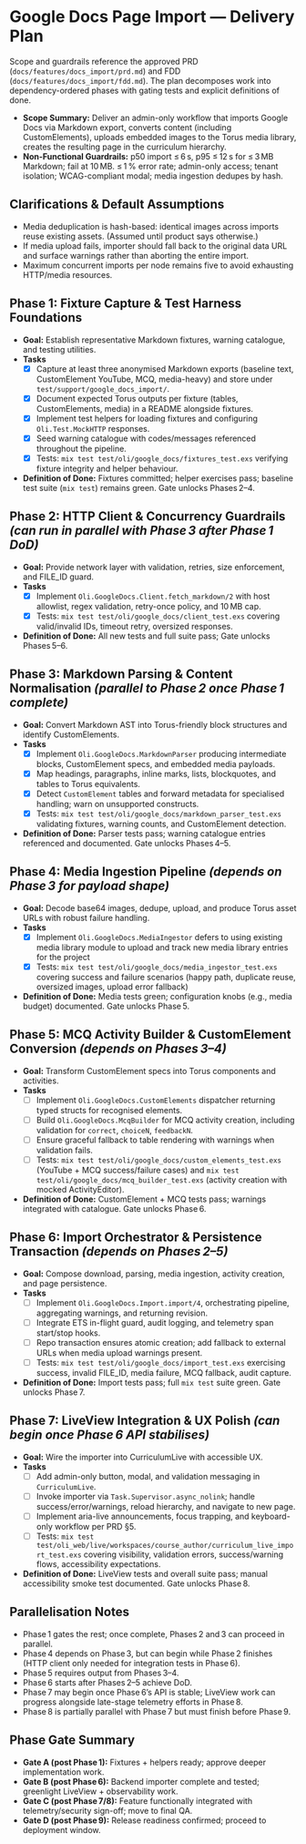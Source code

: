 # Google Docs Page Import — Delivery Plan

Scope and guardrails reference the approved PRD (`docs/features/docs_import/prd.md`) and FDD (`docs/features/docs_import/fdd.md`). The plan decomposes work into dependency-ordered phases with gating tests and explicit definitions of done.

- **Scope Summary:** Deliver an admin-only workflow that imports Google Docs via Markdown export, converts content (including CustomElements), uploads embedded images to the Torus media library, creates the resulting page in the curriculum hierarchy.
- **Non-Functional Guardrails:** p50 import ≤ 6 s, p95 ≤ 12 s for ≤ 3 MB Markdown; fail at 10 MB. ≤ 1 % error rate; admin-only access; tenant isolation; WCAG-compliant modal; media ingestion dedupes by hash.

## Clarifications & Default Assumptions
- Media deduplication is hash-based: identical images across imports reuse existing assets. (Assumed until product says otherwise.)
- If media upload fails, importer should fall back to the original data URL and surface warnings rather than aborting the entire import.
- Maximum concurrent imports per node remains five to avoid exhausting HTTP/media resources.

## Phase 1: Fixture Capture & Test Harness Foundations
- **Goal:** Establish representative Markdown fixtures, warning catalogue, and testing utilities.
- **Tasks**
  - [x] Capture at least three anonymised Markdown exports (baseline text, CustomElement YouTube, MCQ, media-heavy) and store under `test/support/google_docs_import/`.
  - [x] Document expected Torus outputs per fixture (tables, CustomElements, media) in a README alongside fixtures.
  - [x] Implement test helpers for loading fixtures and configuring `Oli.Test.MockHTTP` responses.
  - [x] Seed warning catalogue with codes/messages referenced throughout the pipeline.
  - [x] Tests: `mix test test/oli/google_docs/fixtures_test.exs` verifying fixture integrity and helper behaviour.
- **Definition of Done:** Fixtures committed; helper exercises pass; baseline test suite (`mix test`) remains green. Gate unlocks Phases 2–4.

## Phase 2: HTTP Client & Concurrency Guardrails *(can run in parallel with Phase 3 after Phase 1 DoD)*
- **Goal:** Provide network layer with validation, retries, size enforcement, and FILE_ID guard.
- **Tasks**
  - [x] Implement `Oli.GoogleDocs.Client.fetch_markdown/2` with host allowlist, regex validation, retry-once policy, and 10 MB cap.
  - [x] Tests: `mix test test/oli/google_docs/client_test.exs` covering valid/invalid IDs, timeout retry, oversized responses.
- **Definition of Done:** All new tests and full suite pass; Gate unlocks Phases 5–6.

## Phase 3: Markdown Parsing & Content Normalisation *(parallel to Phase 2 once Phase 1 complete)*
- **Goal:** Convert Markdown AST into Torus-friendly block structures and identify CustomElements.
- **Tasks**
  - [x] Implement `Oli.GoogleDocs.MarkdownParser` producing intermediate blocks, CustomElement specs, and embedded media payloads.
  - [x] Map headings, paragraphs, inline marks, lists, blockquotes, and tables to Torus equivalents.
  - [x] Detect `CustomElement` tables and forward metadata for specialised handling; warn on unsupported constructs.
  - [x] Tests: `mix test test/oli/google_docs/markdown_parser_test.exs` validating fixtures, warning counts, and CustomElement detection.
- **Definition of Done:** Parser tests pass; warning catalogue entries referenced and documented. Gate unlocks Phases 4–5.

## Phase 4: Media Ingestion Pipeline *(depends on Phase 3 for payload shape)*
- **Goal:** Decode base64 images, dedupe, upload, and produce Torus asset URLs with robust failure handling.
- **Tasks**
  - [x] Implement `Oli.GoogleDocs.MediaIngestor` defers to using existing media library module to upload and track new media library entries for the project
  - [x] Tests: `mix test test/oli/google_docs/media_ingestor_test.exs` covering success and failure scenarios (happy path, duplicate reuse, oversized images, upload error fallback)
- **Definition of Done:** Media tests green; configuration knobs (e.g., media budget) documented. Gate unlocks Phase 5.

## Phase 5: MCQ Activity Builder & CustomElement Conversion *(depends on Phases 3–4)*
- **Goal:** Transform CustomElement specs into Torus components and activities.
- **Tasks**
  - [ ] Implement `Oli.GoogleDocs.CustomElements` dispatcher returning typed structs for recognised elements.
  - [ ] Build `Oli.GoogleDocs.McqBuilder` for MCQ activity creation, including validation for `correct`, `choiceN`, `feedbackN`.
  - [ ] Ensure graceful fallback to table rendering with warnings when validation fails.
  - [ ] Tests: `mix test test/oli/google_docs/custom_elements_test.exs` (YouTube + MCQ success/failure cases) and `mix test test/oli/google_docs/mcq_builder_test.exs` (activity creation with mocked ActivityEditor).
- **Definition of Done:** CustomElement + MCQ tests pass; warnings integrated with catalogue. Gate unlocks Phase 6.

## Phase 6: Import Orchestrator & Persistence Transaction *(depends on Phases 2–5)*
- **Goal:** Compose download, parsing, media ingestion, activity creation, and page persistence.
- **Tasks**
  - [ ] Implement `Oli.GoogleDocs.Import.import/4`, orchestrating pipeline, aggregating warnings, and returning revision.
  - [ ] Integrate ETS in-flight guard, audit logging, and telemetry span start/stop hooks.
  - [ ] Repo transaction ensures atomic creation; add fallback to external URLs when media upload warnings present.
  - [ ] Tests: `mix test test/oli/google_docs/import_test.exs` exercising success, invalid FILE_ID, media failure, MCQ fallback, audit capture.
- **Definition of Done:** Import tests pass; full `mix test` suite green. Gate unlocks Phase 7.

## Phase 7: LiveView Integration & UX Polish *(can begin once Phase 6 API stabilises)*
- **Goal:** Wire the importer into CurriculumLive with accessible UX.
- **Tasks**
  - [ ] Add admin-only button, modal, and validation messaging in `CurriculumLive`.
  - [ ] Invoke importer via `Task.Supervisor.async_nolink`; handle success/error/warnings, reload hierarchy, and navigate to new page.
  - [ ] Implement aria-live announcements, focus trapping, and keyboard-only workflow per PRD §5.
  - [ ] Tests: `mix test test/oli_web/live/workspaces/course_author/curriculum_live_import_test.exs` covering visibility, validation errors, success/warning flows, accessibility expectations.
- **Definition of Done:** LiveView tests and overall suite pass; manual accessibility smoke test documented. Gate unlocks Phase 8.

## Parallelisation Notes
- Phase 1 gates the rest; once complete, Phases 2 and 3 can proceed in parallel.
- Phase 4 depends on Phase 3, but can begin while Phase 2 finishes (HTTP client only needed for integration tests in Phase 6).
- Phase 5 requires output from Phases 3–4.
- Phase 6 starts after Phases 2–5 achieve DoD.
- Phase 7 may begin once Phase 6’s API is stable; LiveView work can progress alongside late-stage telemetry efforts in Phase 8.
- Phase 8 is partially parallel with Phase 7 but must finish before Phase 9.

## Phase Gate Summary
- **Gate A (post Phase 1):** Fixtures + helpers ready; approve deeper implementation work.
- **Gate B (post Phase 6):** Backend importer complete and tested; greenlight LiveView + observability work.
- **Gate C (post Phase 7/8):** Feature functionally integrated with telemetry/security sign-off; move to final QA.
- **Gate D (post Phase 9):** Release readiness confirmed; proceed to deployment window.
